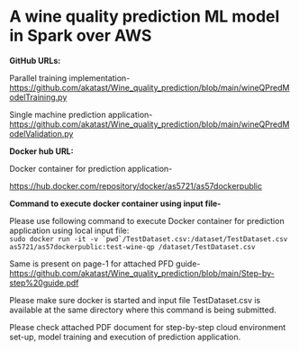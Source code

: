 # A wine quality prediction ML model in Spark over AWS

**GitHub URLs:**

Parallel training implementation-
https://github.com/akatast/Wine_quality_prediction/blob/main/wineQPredModelTraining.py

Single machine prediction application-
https://github.com/akatast/Wine_quality_prediction/blob/main/wineQPredModelValidation.py

**Docker hub URL:**

Docker container for prediction application-

https://hub.docker.com/repository/docker/as5721/as57dockerpublic  



**Command to execute docker container using input file-**

Please use following command to execute Docker container for prediction application using local input file:  
``sudo docker run -it -v `pwd`/TestDataset.csv:/dataset/TestDataset.csv as5721/as57dockerpublic:test-wine-qp /dataset/TestDataset.csv``

Same is present on page-1 for attached PFD guide-  
https://github.com/akatast/Wine_quality_prediction/blob/main/Step-by-step%20guide.pdf


Please make sure docker is started and input file TestDataset.csv is available at the same directory where this command is being submitted.

Please check attached PDF document for step-by-step cloud environment set-up, model training and execution of prediction application.
